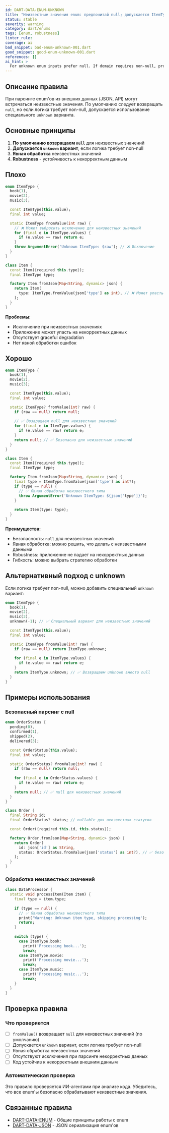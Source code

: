 ```yaml
---
id: DART-DATA-ENUM-UNKNOWN
title: "Неизвестные значения enum: предпочитай null; допускается ItemType.unknown"
status: stable
severity: warning
category: dart/enums
tags: [enum, robustness]
linter_rule:
coverage: ai
bad_snippet: bad-enum-unknown-001.dart
good_snippet: good-enum-unknown-001.dart
references: []
ai_hint: >
  For unknown enum inputs prefer null. If domain requires non-null, provide explicit unknown variant.
---
```


## Описание правила

При парсинге enum'ов из внешних данных (JSON, API) могут встречаться неизвестные значения. По умолчанию следует возвращать `null`, но если логика требует non-null, допускается использование специального `unknown` варианта.

## Основные принципы

1. **По умолчанию возвращаем `null`** для неизвестных значений
2. **Допускается `unknown` вариант**, если логика требует non-null
3. **Явная обработка** неизвестных значений
4. **Robustness** - устойчивость к некорректным данным

## Плохо

```dart:docs/examples/bad/bad-enum-unknown-001.dart
enum ItemType {
  book(1),
  movie(2),
  music(3);

  const ItemType(this.value);
  final int value;

  static ItemType fromValue(int raw) {
    // ❌ Может выбросить исключение для неизвестных значений
    for (final e in ItemType.values) {
      if (e.value == raw) return e;
    }
    throw ArgumentError('Unknown ItemType: $raw'); // ❌ Исключение
  }
}

class Item {
  const Item({required this.type});
  final ItemType type;

  factory Item.fromJson(Map<String, dynamic> json) {
    return Item(
      type: ItemType.fromValue(json['type'] as int), // ❌ Может упасть
    );
  }
}
```

**Проблемы:**
- Исключение при неизвестных значениях
- Приложение может упасть на некорректных данных
- Отсутствует graceful degradation
- Нет явной обработки ошибок

## Хорошо

```dart:docs/examples/good/good-enum-unknown-001.dart
enum ItemType {
  book(1),
  movie(2),
  music(3);

  const ItemType(this.value);
  final int value;

  static ItemType? fromValue(int? raw) {
    if (raw == null) return null;
    
    // ✅ Возвращаем null для неизвестных значений
    for (final e in ItemType.values) {
      if (e.value == raw) return e;
    }
    return null; // ✅ Безопасно для неизвестных значений
  }
}

class Item {
  const Item({required this.type});
  final ItemType type;

  factory Item.fromJson(Map<String, dynamic> json) {
    final type = ItemType.fromValue(json['type'] as int?);
    if (type == null) {
      // ✅ Явная обработка неизвестного типа
      throw ArgumentError('Unknown ItemType: ${json['type']}');
    }
    
    return Item(type: type);
  }
}
```

**Преимущества:**
- Безопасность: `null` для неизвестных значений
- Явная обработка: можно решить, что делать с неизвестными данными
- Robustness: приложение не падает на некорректных данных
- Гибкость: можно выбрать стратегию обработки

## Альтернативный подход с unknown

Если логика требует non-null, можно добавить специальный `unknown` вариант:

```dart
enum ItemType {
  book(1),
  movie(2),
  music(3),
  unknown(-1); // ✅ Специальный вариант для неизвестных значений

  const ItemType(this.value);
  final int value;

  static ItemType fromValue(int? raw) {
    if (raw == null) return ItemType.unknown;
    
    for (final e in ItemType.values) {
      if (e.value == raw) return e;
    }
    return ItemType.unknown; // ✅ Возвращаем unknown вместо null
  }
}
```

## Примеры использования

### Безопасный парсинг с null

```dart
enum OrderStatus {
  pending(0),
  confirmed(1),
  shipped(2),
  delivered(3);

  const OrderStatus(this.value);
  final int value;

  static OrderStatus? fromValue(int? raw) {
    if (raw == null) return null;
    
    for (final e in OrderStatus.values) {
      if (e.value == raw) return e;
    }
    return null; // ✅ null для неизвестных значений
  }
}

class Order {
  final String id;
  final OrderStatus? status; // nullable для неизвестных статусов

  const Order({required this.id, this.status});

  factory Order.fromJson(Map<String, dynamic> json) {
    return Order(
      id: json['id'] as String,
      status: OrderStatus.fromValue(json['status'] as int?), // ✅ безопасно
    );
  }
}
```

### Обработка неизвестных значений

```dart
class DataProcessor {
  static void processItem(Item item) {
    final type = item.type;
    
    if (type == null) {
      // ✅ Явная обработка неизвестного типа
      print('Warning: Unknown item type, skipping processing');
      return;
    }
    
    switch (type) {
      case ItemType.book:
        print('Processing book...');
        break;
      case ItemType.movie:
        print('Processing movie...');
        break;
      case ItemType.music:
        print('Processing music...');
        break;
    }
  }
}
```

## Проверка правила

### Что проверяется

- [ ] `fromValue()` возвращает `null` для неизвестных значений (по умолчанию)
- [ ] Допускается `unknown` вариант, если логика требует non-null
- [ ] Явная обработка неизвестных значений
- [ ] Отсутствуют исключения при парсинге некорректных данных
- [ ] Код устойчив к некорректным внешним данным

### Автоматическая проверка

Это правило проверяется ИИ-агентами при анализе кода. Убедитесь, что все enum'ы безопасно обрабатывают неизвестные значения.

## Связанные правила

- [DART-DATA-ENUM](DART-DATA-ENUM.md) - Общие принципы работы с enum
- [DART-DATA-JSON](DART-DATA-JSON.md) - JSON сериализация enum'ов
